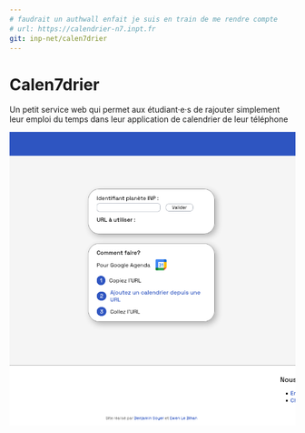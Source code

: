 ```yaml
---
# faudrait un authwall enfait je suis en train de me rendre compte
# url: https://calendrier-n7.inpt.fr
git: inp-net/calen7drier
---
```


# Calen7drier

Un petit service web qui permet aux étudiant·e·s de rajouter simplement leur emploi du temps dans leur application de calendrier de leur téléphone

![](./screenshot.png)
